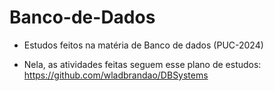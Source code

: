 # Banco-de-Dados
* Estudos feitos na matéria de Banco de dados (PUC-2024)

* Nela, as atividades feitas seguem esse plano de estudos: https://github.com/wladbrandao/DBSystems